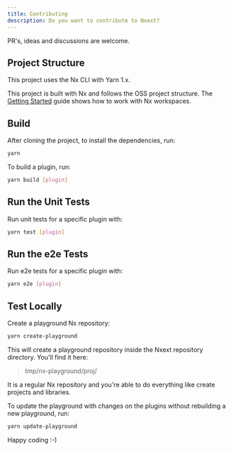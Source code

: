 ```yaml
---
title: Contributing
description: Do you want to contribute to Nxext?
---
```



PR's, ideas and discussions are welcome.

## Project Structure

This project uses the Nx CLI with Yarn 1.x.

This project is built with Nx and follows the OSS project structure. The [Getting Started](https://nx.dev/angular/getting-started/what-is-nx) guide shows how to work with Nx workspaces.

## Build

After cloning the project, to install the dependencies, run:

```bash
yarn
```

To build a plugin, run:

```bash
yarn build [plugin]
```

## Run the Unit Tests

Run unit tests for a specific plugin with:

```bash
yarn test [plugin]
```

## Run the e2e Tests

Run e2e tests for a specific plugin with:

```bash
yarn e2e [plugin]
```

## Test Locally

Create a playground Nx repository:

```bash
yarn create-playground
```

This will create a playground repository inside the Nxext repository directory. You'll find it here:

> tmp/nx-playground/proj/

It is a regular Nx repository and you're able to do everything like create projects and libraries.

To update the playground with changes on the plugins without rebuilding a new playground, run:

```bash
yarn update-playground
```


Happy coding :-)

